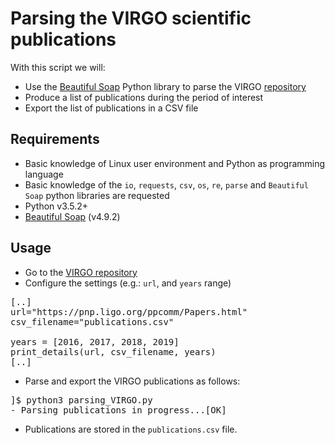 # Parsing the VIRGO scientific publications

With this script we will: 

* Use the [Beautiful Soap](https://www.crummy.com/software/BeautifulSoup/bs4/doc/) Python library to parse the VIRGO [repository](https://pnp.ligo.org/ppcomm/Papers.html) 
* Produce a list of publications during the period of interest
* Export the list of publications in a CSV file

## Requirements
* Basic knowledge of Linux user environment and Python as programming language
* Basic knowledge of the `io`, `requests`, `csv`, `os`, `re`, `parse` and `Beautiful Soap` python libraries are requested
* Python v3.5.2+
* [Beautiful Soap](https://www.crummy.com/software/BeautifulSoup/bs4/doc/) (v4.9.2)

## Usage
* Go to the [VIRGO repository](https://pnp.ligo.org/ppcomm/Papers.html)
* Configure the settings (e.g.: `url`, and `years` range)

<pre>
[..]
url="https://pnp.ligo.org/ppcomm/Papers.html"
csv_filename="publications.csv"

years = [2016, 2017, 2018, 2019]
print_details(url, csv_filename, years)
[..]
</pre>

* Parse and export the VIRGO publications as follows:
<pre>
]$ python3 parsing_VIRGO.py 
- Parsing publications in progress...[OK]
</pre>

* Publications are stored in the `publications.csv` file.
